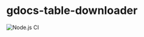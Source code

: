 # gdocs-table-downloader

![Node.js CI](https://github.com/theghostbel/gdocs-table-downloader/workflows/Node.js%20CI/badge.svg)
